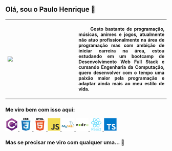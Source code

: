 <table>
    <tr>
        <h2>Olá, sou o Paulo Henrique 👋</h2>
    </tr>
    <tr>
        <td>
            <img align="center"
                src="https://user-images.githubusercontent.com/104540624/186406567-31e971b4-9c79-461a-be7c-d2a76fce485c.gif" />
        </td>
        <td width="56% align=" justify">
            <h4 align="justify">
                &nbsp;&nbsp;&nbsp;&nbsp;&nbsp;&nbsp;Gosto bastante de programação, músicas,
                animes e jogos, atualmente não atuo profissionalmente na área de programação mas com ambição de iniciar
                carreira na área, estou estudando em um bootcamp de Desenvolvimento Web Full Stack e cursando Engenharia
                da Computação, quero desenvolver com o tempo uma paixão maior pela programação e adaptar ainda mais ao
                meu estilo de vida.
            </h4>
        </td>
    </tr>
</table>

<h3 align="left">Me viro bem com isso aqui:</h3>
<p align="left">
    <a href="https://www.w3schools.com/cs/" target="_blank" rel="noreferrer">
        <img src="https://raw.githubusercontent.com/devicons/devicon/master/icons/csharp/csharp-original.svg"
            alt="csharp" width="40" height="40" />
    </a>
    <a href="https://www.w3schools.com/css/" target="_blank" rel="noreferrer">
        <img src="https://raw.githubusercontent.com/devicons/devicon/master/icons/css3/css3-original-wordmark.svg"
            alt="css3" width="40" height="40" />
    </a>
    <a href="https://www.w3.org/html/" target="_blank" rel="noreferrer">
        <img src="https://raw.githubusercontent.com/devicons/devicon/master/icons/html5/html5-original-wordmark.svg"
            alt="html5" width="40" height="40" />
    </a>
    <a href="https://developer.mozilla.org/en-US/docs/Web/JavaScript" target="_blank" rel="noreferrer">
        <img src="https://raw.githubusercontent.com/devicons/devicon/master/icons/javascript/javascript-original.svg"
            alt="javascript" width="40" height="40" />
    </a> <a href="https://www.mysql.com/" target="_blank" rel="noreferrer">
        <img src="https://raw.githubusercontent.com/devicons/devicon/master/icons/mysql/mysql-original-wordmark.svg"
            alt="mysql" width="40" height="40" />
    </a>
    <a href="https://nodejs.org" target="_blank" rel="noreferrer">
        <img src="https://raw.githubusercontent.com/devicons/devicon/master/icons/nodejs/nodejs-original-wordmark.svg"
            alt="nodejs" width="40" height="40" />
    </a>
    <a href="https://reactjs.org/" target="_blank" rel="noreferrer">
        <img src="https://raw.githubusercontent.com/devicons/devicon/master/icons/react/react-original-wordmark.svg"
            alt="react" width="40" height="40" />
    </a>
    <a href="https://www.typescriptlang.org/" target="_blank" rel="noreferrer">
        <img src="https://raw.githubusercontent.com/devicons/devicon/master/icons/typescript/typescript-original.svg"
            alt="typescript" width="40" height="40" />
    </a>
</p>
<h3 align="left">Mas se precisar me viro com qualquer uma... 🤭</h3>
